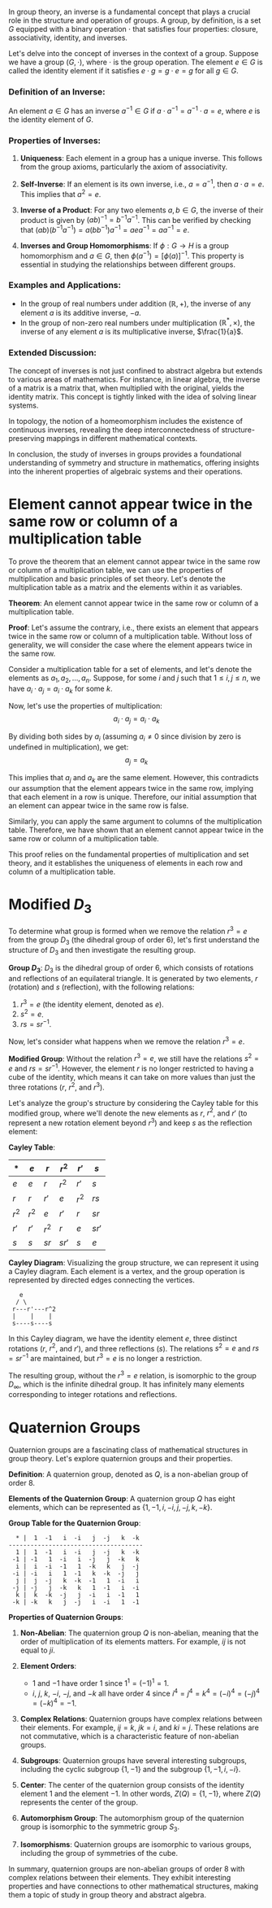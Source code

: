 In group theory, an inverse is a fundamental concept that plays a crucial role in the structure and operation of groups. A group, by definition, is a set $G$ equipped with a binary operation $\cdot$ that satisfies four properties: closure, associativity, identity, and inverses.

Let's delve into the concept of inverses in the context of a group. Suppose we have a group $(G, \cdot)$, where $\cdot$ is the group operation. The element $e \in G$ is called the identity element if it satisfies $e \cdot g = g \cdot e = g$ for all $g \in G$.

### Definition of an Inverse:
An element $a \in G$ has an inverse $a^{-1} \in G$ if $a \cdot a^{-1} = a^{-1} \cdot a = e$, where $e$ is the identity element of $G$.

### Properties of Inverses:
1. **Uniqueness**: Each element in a group has a unique inverse. This follows from the group axioms, particularly the axiom of associativity.

2. **Self-Inverse**: If an element is its own inverse, i.e., $a = a^{-1}$, then $a \cdot a = e$. This implies that $a^2 = e$.

3. **Inverse of a Product**: For any two elements $a, b \in G$, the inverse of their product is given by $(ab)^{-1} = b^{-1}a^{-1}$. This can be verified by checking that $(ab)(b^{-1}a^{-1}) = a(bb^{-1})a^{-1} = ae a^{-1} = aa^{-1} = e$.

4. **Inverses and Group Homomorphisms**: If $\phi: G \to H$ is a group homomorphism and $a \in G$, then $\phi(a^{-1}) = [\phi(a)]^{-1}$. This property is essential in studying the relationships between different groups.

### Examples and Applications:
- In the group of real numbers under addition $(\mathbb{R}, +)$, the inverse of any element $a$ is its additive inverse, $-a$.
- In the group of non-zero real numbers under multiplication $(\mathbb{R}^*, \times)$, the inverse of any element $a$ is its multiplicative inverse, $\frac{1}{a}$.

### Extended Discussion:
The concept of inverses is not just confined to abstract algebra but extends to various areas of mathematics. For instance, in linear algebra, the inverse of a matrix is a matrix that, when multiplied with the original, yields the identity matrix. This concept is tightly linked with the idea of solving linear systems.

In topology, the notion of a homeomorphism includes the existence of continuous inverses, revealing the deep interconnectedness of structure-preserving mappings in different mathematical contexts.

In conclusion, the study of inverses in groups provides a foundational understanding of symmetry and structure in mathematics, offering insights into the inherent properties of algebraic systems and their operations.

# Element cannot appear twice in the same row or column of a multiplication table

To prove the theorem that an element cannot appear twice in the same row or column of a multiplication table, we can use the properties of multiplication and basic principles of set theory. Let's denote the multiplication table as a matrix and the elements within it as variables.

**Theorem**: An element cannot appear twice in the same row or column of a multiplication table.

**Proof**:
Let's assume the contrary, i.e., there exists an element that appears twice in the same row or column of a multiplication table. Without loss of generality, we will consider the case where the element appears twice in the same row.

Consider a multiplication table for a set of elements, and let's denote the elements as $a_1, a_2, \ldots, a_n$. Suppose, for some $i$ and $j$ such that $1 \leq i, j \leq n$, we have $a_i \cdot a_j = a_i \cdot a_k$ for some $k$.

Now, let's use the properties of multiplication:
$$a_i \cdot a_j = a_i \cdot a_k$$

By dividing both sides by $a_i$ (assuming $a_i \neq 0$ since division by zero is undefined in multiplication), we get:
$$a_j = a_k$$

This implies that $a_j$ and $a_k$ are the same element. However, this contradicts our assumption that the element appears twice in the same row, implying that each element in a row is unique. Therefore, our initial assumption that an element can appear twice in the same row is false.

Similarly, you can apply the same argument to columns of the multiplication table. Therefore, we have shown that an element cannot appear twice in the same row or column of a multiplication table.

This proof relies on the fundamental properties of multiplication and set theory, and it establishes the uniqueness of elements in each row and column of a multiplication table.

# Modified $D_3$
To determine what group is formed when we remove the relation $r^3 = e$ from the group $D_3$ (the dihedral group of order 6), let's first understand the structure of $D_3$ and then investigate the resulting group.

**Group $D_3$**: 
$D_3$ is the dihedral group of order 6, which consists of rotations and reflections of an equilateral triangle. It is generated by two elements, $r$ (rotation) and $s$ (reflection), with the following relations:

1. $r^3 = e$ (the identity element, denoted as $e$).
2. $s^2 = e$.
3. $rs = sr^{-1}$.

Now, let's consider what happens when we remove the relation $r^3 = e$.

**Modified Group**:
Without the relation $r^3 = e$, we still have the relations $s^2 = e$ and $rs = sr^{-1}$. However, the element $r$ is no longer restricted to having a cube of the identity, which means it can take on more values than just the three rotations ($r$, $r^2$, and $r^3$).

Let's analyze the group's structure by considering the Cayley table for this modified group, where we'll denote the new elements as $r$, $r^2$, and $r'$ (to represent a new rotation element beyond $r^3$) and keep $s$ as the reflection element:

**Cayley Table**:

| *   | $e$ | $r$ | $r^2$ | $r'$ | $s$ |
|-----|-----|-----|-------|-----|-----|
| $e$ | $e$ | $r$ | $r^2$ | $r'$| $s$ |
| $r$ | $r$ | $r'$| $e$   | $r^2$| $rs$|
| $r^2$|$r^2$| $e$ | $r'$  | $r$  | $sr$|
| $r'$| $r'$| $r^2$| $r$  | $e$  | $sr'$|
| $s$ | $s$ | $sr$| $sr'$| $s$  | $e$ |

**Cayley Diagram**:
Visualizing the group structure, we can represent it using a Cayley diagram. Each element is a vertex, and the group operation is represented by directed edges connecting the vertices.

```plaintext
   e
  / \
 r---r'---r^2
 |    |    |
 s----s----s
```

In this Cayley diagram, we have the identity element $e$, three distinct rotations ($r$, $r^2$, and $r'$), and three reflections ($s$). The relations $s^2 = e$ and $rs = sr^{-1}$ are maintained, but $r^3 = e$ is no longer a restriction.

The resulting group, without the $r^3 = e$ relation, is isomorphic to the group $D_\infty$, which is the infinite dihedral group. It has infinitely many elements corresponding to integer rotations and reflections.

# Quaternion Groups
Quaternion groups are a fascinating class of mathematical structures in group theory. Let's explore quaternion groups and their properties.

**Definition**: A quaternion group, denoted as $Q$, is a non-abelian group of order 8.

**Elements of the Quaternion Group**:
A quaternion group $Q$ has eight elements, which can be represented as $\{1, -1, i, -i, j, -j, k, -k\}$.

**Group Table for the Quaternion Group**:

```plaintext
  * |  1  -1   i  -i   j  -j   k  -k
-------------------------------------
  1 |  1  -1   i  -i   j  -j   k  -k
 -1 | -1   1  -i   i  -j   j  -k   k
  i |  i  -i  -1   1  -k   k   j  -j
 -i | -i   i   1  -1   k  -k  -j   j
  j |  j  -j   k  -k  -1   1  -i   i
 -j | -j   j  -k   k   1  -1   i  -i
  k |  k  -k  -j   j  -i   i  -1   1
 -k | -k   k   j  -j   i  -i   1  -1
```

**Properties of Quaternion Groups**:

1. **Non-Abelian**: The quaternion group $Q$ is non-abelian, meaning that the order of multiplication of its elements matters. For example, $ij$ is not equal to $ji$.

2. **Element Orders**:
   - $1$ and $-1$ have order $1$ since $1^1 = (-1)^1 = 1$.
   - $i$, $j$, $k$, $-i$, $-j$, and $-k$ all have order $4$ since $i^4 = j^4 = k^4 = (-i)^4 = (-j)^4 = (-k)^4 = -1$.

3. **Complex Relations**: Quaternion groups have complex relations between their elements. For example, $ij = k$, $jk = i$, and $ki = j$. These relations are not commutative, which is a characteristic feature of non-abelian groups.

4. **Subgroups**: Quaternion groups have several interesting subgroups, including the cyclic subgroup $\{1, -1\}$ and the subgroup $\{1, -1, i, -i\}$.

5. **Center**: The center of the quaternion group consists of the identity element $1$ and the element $-1$. In other words, $Z(Q) = \{1, -1\}$, where $Z(Q)$ represents the center of the group.

6. **Automorphism Group**: The automorphism group of the quaternion group is isomorphic to the symmetric group $S_3$.

7. **Isomorphisms**: Quaternion groups are isomorphic to various groups, including the group of symmetries of the cube.

In summary, quaternion groups are non-abelian groups of order 8 with complex relations between their elements. They exhibit interesting properties and have connections to other mathematical structures, making them a topic of study in group theory and abstract algebra.